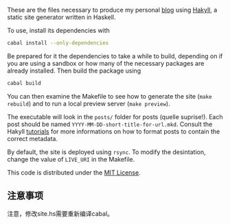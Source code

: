 These are the files necessary to produce my personal [blog](http://www.austinrochford.com) using [Hakyll](http://jaspervdj.be/hakyll/), a static site generator written in Haskell.

To use, install its dependencies with

```bash
cabal install --only-dependencies
```

Be prepared for it the dependencies to take a while to build, depending on if you are using a sandbox or how many of the necessary packages are already installed.  Then build the package using

```bash
cabal build
```

You can then examine the Makefile to see how to generate the site (`make rebuild`) and to run a local preview server (`make preview`).

The executable will look in the `posts/` folder for posts (quelle suprise!).  Each post should be named `YYYY-MM-DD-short-title-for-url.mkd`.  Consult the Hakyll [tutorials](http://jaspervdj.be/hakyll/tutorials.html) for more informations on how to format posts to contain the correct metadata.

By default, the site is deployed using `rsync`.  To modify the desintation, change the value of `LIVE_URI` in the Makefile.

This code is distributed under the [MIT License](http://opensource.org/licenses/MIT).


## 注意事项

注意，修改site.hs需要重新编译cabal。
